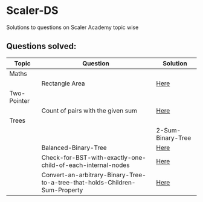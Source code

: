 # Scaler-DS
Solutions to questions on Scaler Academy topic wise

## Questions solved:

| Topic | Question | Solution |
| ----- | -------- | -------- |
| Maths |||
|| Rectangle Area | [Here]() |
| Two-Pointer|||
||  Count of pairs with the given sum | [Here]() |
| Trees |||
|| | 2-Sum-Binary-Tree | [Here]() | 
|| Balanced-Binary-Tree | [Here]() | 
|| Check-for-BST-with-exactly-one-child-of-each-internal-nodes | [Here]() |
|| Convert-an-arbitrary-Binary-Tree-to-a-tree-that-holds-Children-Sum-Property | [Here]() || 